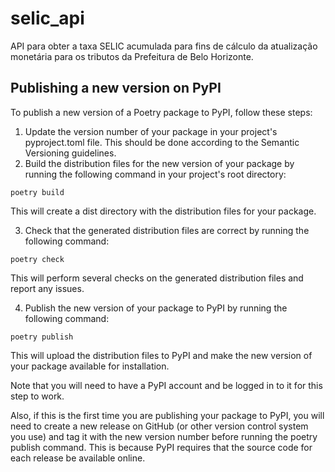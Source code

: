 # selic_api
 API para obter a taxa SELIC acumulada para fins de cálculo da atualização monetária para os tributos da Prefeitura de Belo Horizonte.

## Publishing a new version on PyPI

To publish a new version of a Poetry package to PyPI, follow these steps:

1. Update the version number of your package in your project's pyproject.toml file. This should be done according to the Semantic Versioning guidelines.
2. Build the distribution files for the new version of your package by running the following command in your project's root directory:

`poetry build`

This will create a dist directory with the distribution files for your package.

3. Check that the generated distribution files are correct by running the following command:

`poetry check`

This will perform several checks on the generated distribution files and report any issues.

4. Publish the new version of your package to PyPI by running the following command:

`poetry publish`

This will upload the distribution files to PyPI and make the new version of your package available for installation.

Note that you will need to have a PyPI account and be logged in to it for this step to work.

Also, if this is the first time you are publishing your package to PyPI, you will need to create a new release on GitHub (or other version control system you use) and tag it with the new version number before running the poetry publish command. This is because PyPI requires that the source code for each release be available online.
